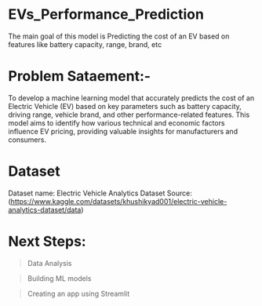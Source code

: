 # EVs_Performance_Prediction

The main goal of this model is Predicting the cost of an EV based on features like battery capacity, range, brand, etc

# Problem Sataement:-
  To develop a machine learning model that accurately predicts the cost of an Electric Vehicle (EV) based on key parameters such as battery capacity, driving range, vehicle brand, and other performance-related features. This model aims to identify how various technical and economic factors influence EV pricing, providing valuable insights for manufacturers and consumers.

# Dataset
Dataset name: Electric Vehicle Analytics Dataset
Source: (https://www.kaggle.com/datasets/khushikyad001/electric-vehicle-analytics-dataset/data)

# Next Steps:

> Data Analysis

> Building ML models

> Creating an app using Streamlit
